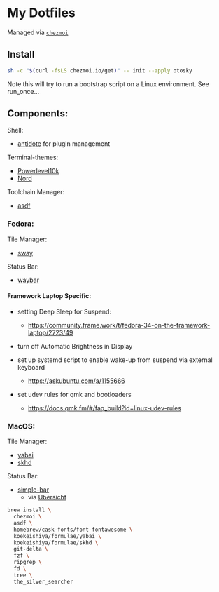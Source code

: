 # My Dotfiles

Managed via [`chezmoi`](https://github.com/twpayne/chezmoi)

## Install
```sh
sh -c "$(curl -fsLS chezmoi.io/get)" -- init --apply otosky
```
Note this will try to run a bootstrap script on a Linux environment. See run_once...

## Components:
Shell: 
- [antidote](https://github.com/mattmc3/antidote) for plugin management

Terminal-themes:
- [Powerlevel10k](https://github.com/romkatv/powerlevel10k)
- [Nord](https://www.nordtheme.com/)

Toolchain Manager:
- [asdf](https://asdf-vm.com/)

### Fedora:
Tile Manager:
- [sway](https://github.com/swaywm/sway)

Status Bar:
- [waybar](https://github.com/Alexays/Waybar)

#### Framework Laptop Specific:

- setting Deep Sleep for Suspend:
  - https://community.frame.work/t/fedora-34-on-the-framework-laptop/2723/49

- turn off Automatic Brightness in Display

- set up systemd script to enable wake-up from suspend via external keyboard
  - https://askubuntu.com/a/1155666

- set udev rules for qmk and bootloaders
  - https://docs.qmk.fm/#/faq_build?id=linux-udev-rules

### MacOS:
Tile Manager:
- [yabai](https://github.com/koekeishiya/yabai)
- [skhd](https://github.com/koekeishiya/skhd)

Status Bar:
- [simple-bar](https://github.com/Jean-Tinland/simple-bar)
  - via [Ubersicht](http://tracesof.net/uebersicht/)

```sh
brew install \
  chezmoi \
  asdf \
  homebrew/cask-fonts/font-fontawesome \
  koekeishiya/formulae/yabai \
  koekeishiya/formulae/skhd \
  git-delta \
  fzf \
  ripgrep \
  fd \
  tree \
  the_silver_searcher 
```
